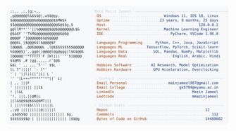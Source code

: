 <picture>
  <source srcset="https://raw.githubusercontent.com/mmazinjameel/mmazinjameel/main/dark_mode.svg?v=1756591723" media="(prefers-color-scheme: dark)">
  <img src="https://raw.githubusercontent.com/mmazinjameel/mmazinjameel/main/light_mode.svg?v=1756591723">
</picture>
